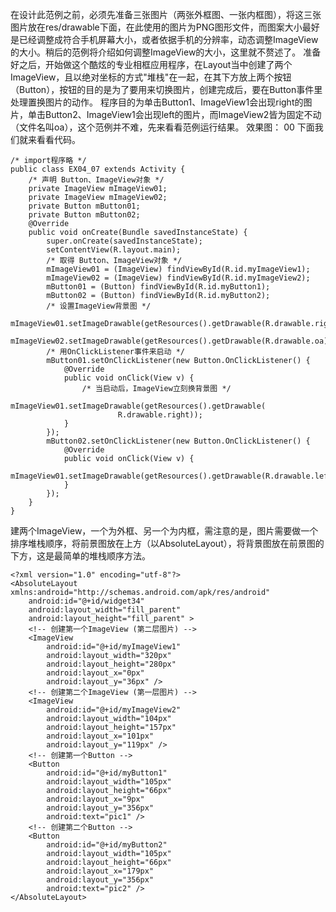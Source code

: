 在设计此范例之前，必须先准备三张图片（两张外框图、一张内框图），将这三张图片放在res/drawable下面，在此使用的图片为PNG图形文件，而图案大小最好是已经调整成符合手机屏幕大小，或者依据手机的分辨率，动态调整ImageView的大小。稍后的范例将介绍如何调整ImageView的大小，这里就不赘述了。
准备好之后，开始做这个酷炫的专业相框应用程序，在Layout当中创建了两个ImageView，且以绝对坐标的方式"堆栈"在一起，在其下方放上两个按钮（Button），按钮的目的是为了要用来切换图片，创建完成后，要在Button事件里处理置换图片的动作。
程序目的为单击Button1、ImageView1会出现right的图片，单击Button2、ImageView1会出现left的图片，而ImageView2皆为固定不动（文件名叫oa），这个范例并不难，先来看看范例运行结果。
效果图：
00
下面我们就来看看代码。
```  
/* import程序略 */
public class EX04_07 extends Activity {
	/* 声明 Button、ImageView对象 */
	private ImageView mImageView01;
	private ImageView mImageView02;
	private Button mButton01;
	private Button mButton02;
	@Override
	public void onCreate(Bundle savedInstanceState) {
		super.onCreate(savedInstanceState);
		setContentView(R.layout.main);
		/* 取得 Button、ImageView对象 */
		mImageView01 = (ImageView) findViewById(R.id.myImageView1);
		mImageView02 = (ImageView) findViewById(R.id.myImageView2);
		mButton01 = (Button) findViewById(R.id.myButton1);
		mButton02 = (Button) findViewById(R.id.myButton2);
		/* 设置ImageView背景图 */
		mImageView01.setImageDrawable(getResources().getDrawable(R.drawable.right));
		mImageView02.setImageDrawable(getResources().getDrawable(R.drawable.oa));
		/* 用OnClickListener事件来启动 */
		mButton01.setOnClickListener(new Button.OnClickListener() {
			@Override
			public void onClick(View v) {
				/* 当启动后，ImageView立刻换背景图 */
				mImageView01.setImageDrawable(getResources().getDrawable(
						R.drawable.right));
			}
		});
		mButton02.setOnClickListener(new Button.OnClickListener() {
			@Override
			public void onClick(View v) {
				mImageView01.setImageDrawable(getResources().getDrawable(R.drawable.left));
			}
		});
	}
}
```
建两个ImageView，一个为外框、另一个为内框，需注意的是，图片需要做一个排序堆栈顺序，将前景图放在上方（以AbsoluteLayout），将背景图放在前景图的下方，这是最简单的堆栈顺序方法。
```  
<?xml version="1.0" encoding="utf-8"?>
<AbsoluteLayout xmlns:android="http://schemas.android.com/apk/res/android"
    android:id="@+id/widget34"
    android:layout_width="fill_parent"
    android:layout_height="fill_parent" >
    <!-- 创建第一个ImageView (第二层图片) -->
    <ImageView
        android:id="@+id/myImageView1"
        android:layout_width="320px"
        android:layout_height="280px"
        android:layout_x="0px"
        android:layout_y="36px" />
    <!-- 创建第二个ImageView (第一层图片) -->
    <ImageView
        android:id="@+id/myImageView2"
        android:layout_width="104px"
        android:layout_height="157px"
        android:layout_x="101px"
        android:layout_y="119px" />
    <!-- 创建第一个Button -->
    <Button
        android:id="@+id/myButton1"
        android:layout_width="105px"
        android:layout_height="66px"
        android:layout_x="9px"
        android:layout_y="356px"
        android:text="pic1" />
    <!-- 创建第二个Button -->
    <Button
        android:id="@+id/myButton2"
        android:layout_width="105px"
        android:layout_height="66px"
        android:layout_x="179px"
        android:layout_y="356px"
        android:text="pic2" />
</AbsoluteLayout>
```